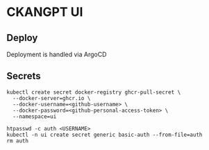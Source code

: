 # CKANGPT UI

## Deploy

Deployment is handled via ArgoCD

## Secrets

```
kubectl create secret docker-registry ghcr-pull-secret \
  --docker-server=ghcr.io \
  --docker-username=<github-username> \
  --docker-password=<github-personal-access-token> \
  --namespace=ui
```

```
htpasswd -c auth <USERNAME>
kubectl -n ui create secret generic basic-auth --from-file=auth
rm auth
```

